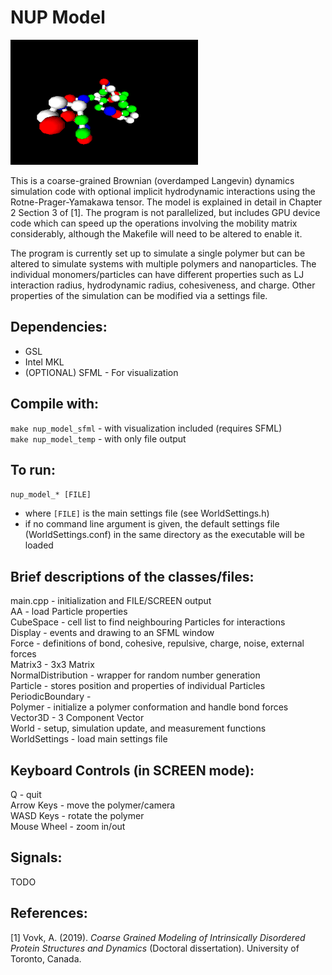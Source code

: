 # NUP Model
![](img/demo.gif)

This is a coarse-grained Brownian (overdamped Langevin) dynamics simulation code
with optional implicit hydrodynamic interactions using the Rotne-Prager-Yamakawa
tensor. The model is explained in detail in Chapter 2 Section 3 of [1]. The
program is not parallelized, but includes GPU device code which can speed up the
operations involving the mobility matrix considerably, although the Makefile
will need to be altered to enable it.

The program is currently set up to simulate a single polymer but can be altered
to simulate systems with multiple polymers and nanoparticles. The individual
monomers/particles can have different properties such as LJ interaction radius,
hydrodynamic radius, cohesiveness, and charge. Other properties of the
simulation can be modified via a settings file.

## Dependencies:
- GSL
- Intel MKL
- (OPTIONAL) SFML - For visualization

## Compile with:
`make nup_model_sfml` - with visualization included (requires SFML)  
`make nup_model_temp` - with only file output 

## To run:
`nup_model_* [FILE]`  
- where `[FILE]` is the main settings file (see WorldSettings.h)  
- if no command line argument is given, the default settings file
(WorldSettings.conf) in the same directory as the executable will be loaded

## Brief descriptions of the classes/files:
main.cpp - initialization and FILE/SCREEN output  
AA - load Particle properties  
CubeSpace - cell list to find neighbouring Particles for interactions  
Display - events and drawing to an SFML window  
Force - definitions of bond, cohesive, repulsive, charge, noise, external forces  
Matrix3 - 3x3 Matrix  
NormalDistribution - wrapper for random number generation  
Particle - stores position and properties of individual Particles  
PeriodicBoundary -   
Polymer - initialize a polymer conformation and handle bond forces  
Vector3D - 3 Component Vector  
World - setup, simulation update, and measurement functions  
WorldSettings - load main settings file  

## Keyboard Controls (in SCREEN mode):
Q - quit  
Arrow Keys - move the polymer/camera  
WASD Keys - rotate the polymer  
Mouse Wheel - zoom in/out  

## Signals:
TODO

## References:
[1] Vovk, A. (2019). *Coarse Grained Modeling of Intrinsically Disordered Protein
Structures and Dynamics* (Doctoral dissertation). University of Toronto, Canada.
